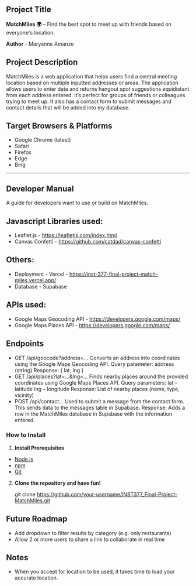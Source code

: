## Project Title

**MatchMiles 🌍** – Find the best spot to meet up with friends based on everyone's location.

**Author** - Maryanne Amanze

## Project Description
MatchMiles is a web application that helps users find a central meeting location based on multiple inputted addresses or areas. The application allows users to enter data and returns hangout spot suggestions equidistant from each address entered. It’s perfect for groups of friends or colleagues trying to meet up. It also has a contact form to submit messages and contact details that will be added into my database.

## Target Browsers & Platforms
- Google Chrome (latest)
- Safari 
- Firefox 
- Edge 
- Bing

---

## Developer Manual
A guide for developers want to use or build on MatchMiles.

## Javascript Libraries used:
- Leaflet.js - https://leafletjs.com/index.html 
- Canvas Confetti - https://github.com/catdad/canvas-confetti 

## Others:
- Deployment - Vercel - https://inst-377-final-project-match-miles.vercel.app/
- Database - Supabase

## APIs used:
- Google Maps Geocoding API - https://developers.google.com/maps/
- Google Maps Places API - https://developers.google.com/maps/

## Endpoints
- GET /api/geocode?address=...
Converts an address into coordinates using the Google Maps Geocoding API.
Query parameter: address (string)
Response: { lat, lng }
- GET /api/places?lat=...&lng=...
Finds nearby places around the provided coordinates using Google Maps Places API.
Query parameters:
lat – latitude
lng – longitude
Response: List of nearby places (name, type, vicinity)
- POST /api/contact...
Used to submit a message from the contact form. This sends data to the messages table in Supabase.
Response: Adds a row in the MatchMiles database in Supabase with the information entered.

### How to Install

1. **Install Prerequisites**
- [Node.js](https://nodejs.org/)
- [npm](https://www.npmjs.com/)
- [Git](https://git-scm.com/)

2. **Clone the repository and have fun!**

   git clone https://github.com/your-username/INST377_Final-Project-MatchMiles.git
  
## Future Roadmap
- Add dropdown to filter results by category (e.g. only restaurants)
- Allow 2 or more users to share a link to collaborate in real time

## Notes
- When you accept for location to be used, it takes time to load your accurate location.


